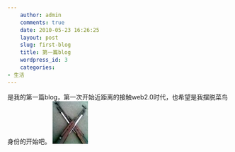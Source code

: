 ```yaml
---
    author: admin
    comments: true
    date: 2010-05-23 16:26:25
    layout: post
    slug: first-blog
    title: 第一篇blog
    wordpress_id: 3
    categories:
- 生活
---
```


是我的第一篇blog，第一次开始近距离的接触web2.0时代，也希望是我摆脱菜鸟身份的开始吧。 ![](/media/images/2010-05-23-first-blog/213.jpg)

